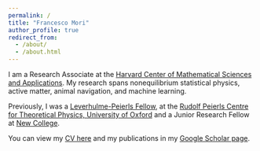 ```yaml
---
permalink: /
title: "Francesco Mori"
author_profile: true
redirect_from: 
  - /about/
  - /about.html
---
```


I am a Research Associate at the [Harvard Center of Mathematical Sciences and Applications](https://cmsa.fas.harvard.edu). My research spans nonequilibrium statistical physics, active matter, animal navigation, and machine learning. 

Previously, I was a [Leverhulme-Peierls Fellow](https://www.leverhulmepeierlsfellows.com/), at the [Rudolf Peierls Centre for Theoretical Physics, University of Oxford](https://www.physics.ox.ac.uk/research/subdepartment/rudolf-peierls-centre-theoretical-physics) and a Junior Research Fellow at [New College](https://www.new.ox.ac.uk). 

You can view my [CV here](/files/Mori_CV.pdf) and my publications in my [Google Scholar page](https://scholar.google.com/citations?user=3PbdntYAAAAJ&hl=it).
